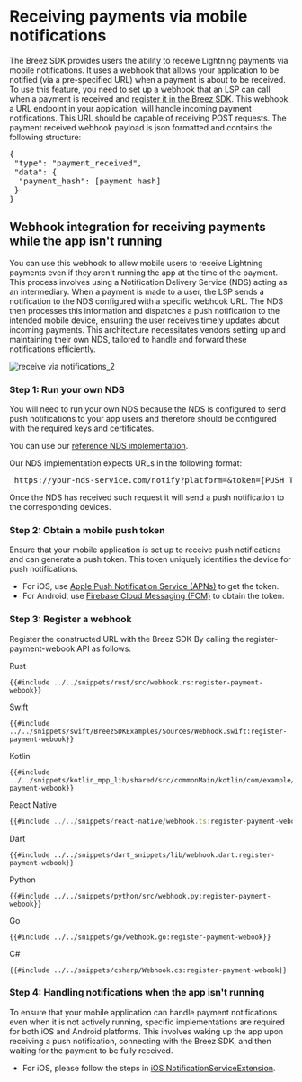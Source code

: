 # Receiving payments via  mobile notifications 

The Breez SDK provides users the ability to receive Lightning payments via mobile notifications. It uses a webhook that allows your application to be notified (via a pre-specified URL) when a payment is about to be received. To use this feature, you need to set up a webhook that an LSP can call when a payment is received and [register it in the Breez SDK](https://sdk-doc.breez.technology/guide/payment_notification.html#step-3-register-a-webhook). This webhook, a URL endpoint in your application, will handle incoming payment notifications. This URL should be capable of receiving POST requests. The payment received webhook payload is json formatted and contains the following structure:

<section>
<pre>
{
 "type": "payment_received",
 "data": {  
  "payment_hash": [payment hash]
 }
}
</pre>
</section>

## Webhook integration for receiving payments while the app isn't running 
You can use this webhook to allow mobile users to receive Lightning payments even if they aren't running the app at the time of the payment. This process involves using a Notification Delivery Service (NDS) acting as an intermediary. When a payment is made to a user, the LSP sends a notification to the NDS configured with a specific webhook URL. The NDS then processes this information and dispatches a push notification to the intended mobile device, ensuring the user receives timely updates about incoming payments. This architecture necessitates vendors setting up and maintaining their own NDS, tailored to handle and forward these notifications efficiently.

![receive via notifications_2](https://github.com/breez/breez-sdk-docs/assets/31890660/75e7cac6-4480-453d-823b-f52bd6757ce9)

### Step 1: Run your own NDS
You will need to run your own NDS because the NDS is configured to send push notifications to your app users and therefore should be configured with the required keys and certificates.

You can use our [reference NDS implementation](https://github.com/breez/notify).

Our NDS implementation expects URLs in the following format:
<section>
<pre>
 https://your-nds-service.com/notify?platform=<ios|android>&token=[PUSH_TOKEN]
</pre>
</section>
  
Once the NDS has received such request it will send a push notification to the corresponding devices.

### Step 2: Obtain a mobile push token
Ensure that your mobile application is set up to receive push notifications and can generate a push token. This token uniquely identifies the device for push notifications.
* For iOS, use [Apple Push Notification Service (APNs)](https://developer.apple.com/documentation/usernotifications/registering_your_app_with_apns) to get the token.
* For Android, use [Firebase Cloud Messaging (FCM)](https://firebase.google.com/docs/cloud-messaging/manage-tokens) to obtain the token.

### Step 3: Register a webhook
Register the constructed URL with the Breez SDK By calling the register-payment-webook API as follows:

<custom-tabs category="lang">
<div slot="title">Rust</div>
<section>

```rust,ignore
{{#include ../../snippets/rust/src/webhook.rs:register-payment-webook}}
```
</section>

<div slot="title">Swift</div>
<section>

```swift,ignore
{{#include ../../snippets/swift/BreezSDKExamples/Sources/Webhook.swift:register-payment-webook}}
```
</section>

<div slot="title">Kotlin</div>
<section>

```kotlin,ignore
{{#include ../../snippets/kotlin_mpp_lib/shared/src/commonMain/kotlin/com/example/kotlinmpplib/Webhook.kt:register-payment-webook}}
```
</section>

<div slot="title">React Native</div>
<section>

```typescript
{{#include ../../snippets/react-native/webhook.ts:register-payment-webook}}
```
</section>

<div slot="title">Dart</div>
<section>

```dart,ignore
{{#include ../../snippets/dart_snippets/lib/webhook.dart:register-payment-webook}}
```
</section>

<div slot="title">Python</div>
<section>

```python,ignore
{{#include ../../snippets/python/src/webhook.py:register-payment-webook}}
```
</section>

<div slot="title">Go</div>
<section>

```go,ignore
{{#include ../../snippets/go/webhook.go:register-payment-webook}}
```
</section>

<div slot="title">C#</div>
<section>

```cs,ignore
{{#include ../../snippets/csharp/Webhook.cs:register-payment-webook}}
```
</section>

</custom-tabs>

### Step 4: Handling notifications when the app isn't running
To ensure that your mobile application can handle payment notifications even when it is not actively running, specific implementations are required for both iOS and Android platforms. This involves waking up the app upon receiving a push notification, connecting with the Breez SDK, and then waiting for the payment to be fully received.
* For iOS, please follow the steps in [iOS NotificationServiceExtension](ios_notification_service_extension.md).
